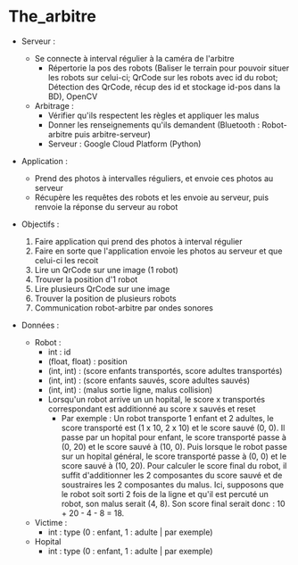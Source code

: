# The_arbitre

- Serveur :
    - Se connecte à interval régulier à la caméra de l'arbitre
      - Répertorie la pos des robots (Baliser le terrain pour pouvoir situer les robots sur celui-ci; QrCode sur les robots avec id du robot; Détection des QrCode, récup des id et stockage id-pos dans la BD), OpenCV
    - Arbitrage :
      - Vérifier qu'ils respectent les règles et appliquer les malus
      - Donner les renseignements qu'ils demandent (Bluetooth : Robot-arbitre puis arbitre-serveur)
      - Serveur : Google Cloud Platform (Python)
      
- Application :
    - Prend des photos à intervalles réguliers, et envoie ces photos au serveur
    - Récupère les requêtes des robots et les envoie au serveur, puis renvoie la réponse du serveur au robot

- Objectifs :
    1) Faire application qui prend des photos à interval régulier
    2) Faire en sorte que l'application envoie les photos au serveur et que celui-ci les recoit
    3) Lire un QrCode sur une image (1 robot)
    4) Trouver la position d'1 robot
    5) Lire plusieurs QrCode sur une image
    6) Trouver la position de plusieurs robots
    7) Communication robot-arbitre par ondes sonores

- Données :
    - Robot :
        - int : id
        - (float, float) : position
        - (int, int) : (score enfants transportés, score adultes transportés)
        - (int, int) : (score enfants sauvés, score adultes sauvés)
        - (int, int) : (malus sortie ligne, malus collision)
        - Lorsqu'un robot arrive un un hopital, le score x transportés correspondant est additionné au score x sauvés et reset
            - Par exemple : Un robot transporte 1 enfant et 2 adultes, le score transporté est (1 x 10, 2 x 10) et le score sauvé (0, 0). Il passe par un hopital pour enfant, le score transporté passe à (0, 20) et le score sauvé à (10, 0). Puis lorsque le robot passe sur un hopital général, le score transporté passe à (0, 0) et le score sauvé à (10, 20). Pour calculer le score final du robot, il suffit d'additionner les 2 composantes du score sauvé et de soustraires les 2 composantes du malus. Ici, supposons que le robot soit sorti 2 fois de la ligne et qu'il est percuté un robot, son malus serait (4, 8). Son score final serait donc : 10 + 20 - 4 - 8 = 18.
    - Victime :
        - int : type (0 : enfant, 1 : adulte | par exemple)
    - Hopital
        - int : type (0 : enfant, 1 : adulte | par exemple)
